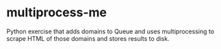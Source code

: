 # multiprocess-me
Python exercise that adds domains to Queue and uses multiprocessing to scrape HTML of those domains and stores results to disk.
